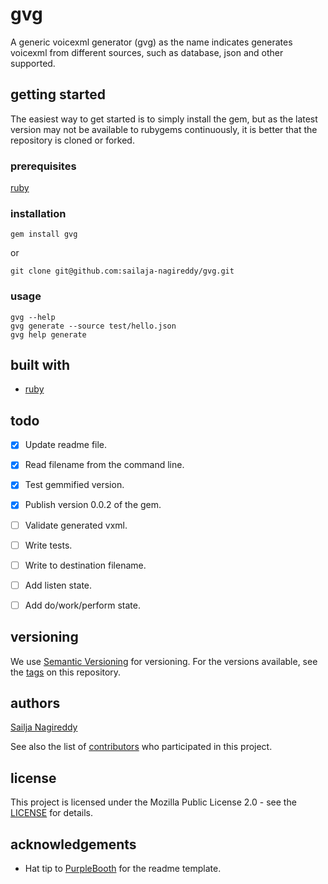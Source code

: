# gvg

A generic voicexml generator (gvg) as the name indicates generates voicexml from different sources, such as database, json and other supported.


## getting started

The easiest way to get started is to simply install the gem, but as the latest version may not be available to rubygems continuously, it is better that the repository is cloned or forked.

### prerequisites

[ruby](https://www.ruby-lang.org/en/documentation/installation/)

### installation

```
gem install gvg
```

or

```
git clone git@github.com:sailaja-nagireddy/gvg.git
```

### usage

```
gvg --help
gvg generate --source test/hello.json
gvg help generate
```

## built with

* [ruby](https://ruby-lang.org)


## todo

- [x] Update readme file.
- [x] Read filename from the command line.
- [x] Test gemmified version.
- [x] Publish version 0.0.2 of the gem.
- [ ] Validate generated vxml.
- [ ] Write tests.
- [ ] Write to destination filename.
- [ ] Add listen state.
- [ ] Add do/work/perform state.


## versioning

We use [Semantic Versioning](https://semver.org) for versioning.  For the versions available, see the [tags](https://github.com/sailaja-nagireddy/gvg/tags) on this repository.


## authors

[Sailja Nagireddy](https://github.com/sailaja-nagireddy)

See also the list of [contributors](https://github.com/sailaja-nagireddy/gvg/contributors) who participated in this project.


## license

This project is licensed under the Mozilla Public License 2.0 - see the [LICENSE](LICENSE) for details.


## acknowledgements

* Hat tip to [PurpleBooth](https://github.com/PurpleBooth) for the readme template.
